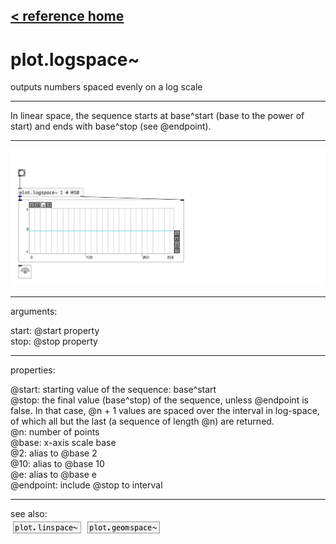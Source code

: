 [< reference home](index.html)
---

# plot.logspace~


outputs numbers spaced evenly on a log scale

---

In linear space, the sequence starts at base^start (base to the power of start)
            and ends with base^stop (see @endpoint).
<br>


---


![example](examples/plot.logspace~-example.jpg)

---
arguments:

start: @start property<br>
stop: @stop property<br>

---
properties:

@start: starting value of the
            sequence: base^start<br>
@stop: the final value
            (base^stop) of the sequence, unless @endpoint is false. In that case, @n + 1 values are
            spaced over the interval in log-space, of which all but the last (a sequence of length
            @n) are returned.<br>
@n: number of
            points<br>
@base: x-axis scale
            base<br>
@2: alias to @base 2<br>
@10: alias to @base 10<br>
@e: alias to @base e<br>
@endpoint: include @stop to
            interval<br>

---
see also:<br>
[![plot.linspace~](img/object_plot.linspace~.png)](plot.linspace~.html)
[![plot.geomspace~](img/object_plot.geomspace~.png)](plot.geomspace~.html)
